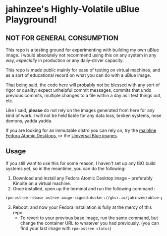 # jahinzee's Highly-Volatile uBlue Playground!

## NOT FOR GENERAL CONSUMPTION

This repo is a testing ground for experimenting with building my own uBlue image. I would absolutely not recommend using this on any system in any way, *especially* in production or any daily-driver capacity.

This repo is made public mainly for ease of testing on virtual machines, and as a sort of educational record on what you can do with a uBlue image.

That being said, the code here will probably not be blessed with any sort of rigor or quality: expect unhelpful commit messages, commits that undo previous commits, multiple changes to a file within a day as I test things out, etc.

Like I said, **please** do not rely on the images generated from here for any kind of work. I will not be held liable for any data loss, broken systems, nose demons, yadda yadda.

If you are looking for an immutable distro you can rely on, try the [mainline Fedora Atomic Desktops](https://fedoraproject.org/atomic-desktops/), or the [Universal Blue images](https://universal-blue.org/).

## Usage

If you still want to use this for some reason, I haven't set up any ISO build systems yet, so in the meantime, you can do the following:

1. Download and install any Fedora Atomic Desktop image – preferably Kinoite on a virtual machine.
2. Once installed, open up the terminal and run the following command :

```sh
rpm-ostree rebase ostree-image-signed:docker://ghcr.io/jahinzee/ublue-playground:latest
```

3. Reboot, and now your Fedora installation is fully at the mercy of this repo.
   - To revert to your previous base image, run the same command, but change the container URL to whatever you had previously. (you can find your last image with `rpm-ostree status`)
